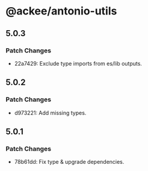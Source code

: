# @ackee/antonio-utils

## 5.0.3

### Patch Changes

-   22a7429: Exclude type imports from es/lib outputs.

## 5.0.2

### Patch Changes

-   d973221: Add missing types.

## 5.0.1

### Patch Changes

-   78b61dd: Fix type & upgrade dependencies.
